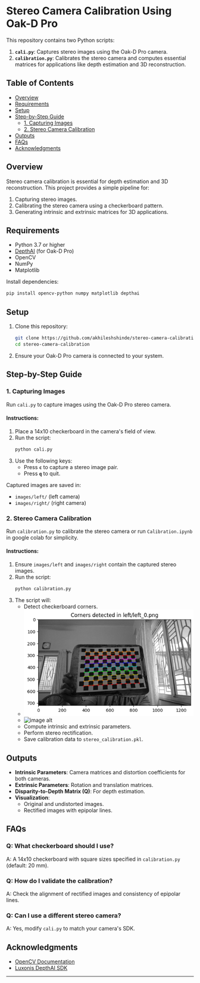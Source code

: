 # Stereo Camera Calibration Using Oak-D Pro

This repository contains two Python scripts:  
1. **`cali.py`**: Captures stereo images using the Oak-D Pro camera.  
2. **`calibration.py`**: Calibrates the stereo camera and computes essential matrices for applications like depth estimation and 3D reconstruction.

## Table of Contents
- [Overview](#overview)
- [Requirements](#requirements)
- [Setup](#setup)
- [Step-by-Step Guide](#step-by-step-guide)
  - [1. Capturing Images](#1-capturing-images)
  - [2. Stereo Camera Calibration](#2-stereo-camera-calibration)
- [Outputs](#outputs)
- [FAQs](#faqs)
- [Acknowledgments](#acknowledgments)

## Overview
Stereo camera calibration is essential for depth estimation and 3D reconstruction. This project provides a simple pipeline for:
1. Capturing stereo images.
2. Calibrating the stereo camera using a checkerboard pattern.
3. Generating intrinsic and extrinsic matrices for 3D applications.

## Requirements
- Python 3.7 or higher
- [DepthAI](https://docs.luxonis.com/projects/api/en/latest/) (for Oak-D Pro)
- OpenCV
- NumPy
- Matplotlib

Install dependencies:
```bash
pip install opencv-python numpy matplotlib depthai
```

## Setup
1. Clone this repository:
   ```bash
   git clone https://github.com/akhileshshinde/stereo-camera-calibration.git
   cd stereo-camera-calibration
   ```
2. Ensure your Oak-D Pro camera is connected to your system.

## Step-by-Step Guide

### 1. Capturing Images
Run `cali.py` to capture images using the Oak-D Pro stereo camera.

#### Instructions:
1. Place a 14x10 checkerboard in the camera's field of view.
2. Run the script:
   ```bash
   python cali.py
   ```
3. Use the following keys:
   - Press **`c`** to capture a stereo image pair.
   - Press **`q`** to quit.

Captured images are saved in:
- `images/left/` (left camera)
- `images/right/` (right camera)

### 2. Stereo Camera Calibration
Run `calibration.py` to calibrate the stereo camera or run `Calibration.ipynb` in google colab for simplicity.

#### Instructions:
1. Ensure `images/left` and `images/right` contain the captured stereo images.
2. Run the script:
   ```bash
   python calibration.py
   ```
3. The script will:
   - Detect checkerboard corners.
   - ![image alt](https://github.com/akhileshshinde/Camera_Calibration/blob/bf35543d4334874538e507939d5bcb2d230a5ffb/left_0c.png)
   - ![image alt]()
   - Compute intrinsic and extrinsic parameters.
   - Perform stereo rectification.
   - Save calibration data to `stereo_calibration.pkl`.

## Outputs
- **Intrinsic Parameters**: Camera matrices and distortion coefficients for both cameras.
- **Extrinsic Parameters**: Rotation and translation matrices.
- **Disparity-to-Depth Matrix (Q)**: For depth estimation.
- **Visualization**:
  - Original and undistorted images.
  - Rectified images with epipolar lines.

## FAQs

### Q: What checkerboard should I use?
A: A 14x10 checkerboard with square sizes specified in `calibration.py` (default: 20 mm).

### Q: How do I validate the calibration?
A: Check the alignment of rectified images and consistency of epipolar lines.

### Q: Can I use a different stereo camera?
A: Yes, modify `cali.py` to match your camera's SDK.

## Acknowledgments
- [OpenCV Documentation](https://docs.opencv.org/master/)
- [Luxonis DepthAI SDK](https://docs.luxonis.com/projects/api/en/latest/)

---
